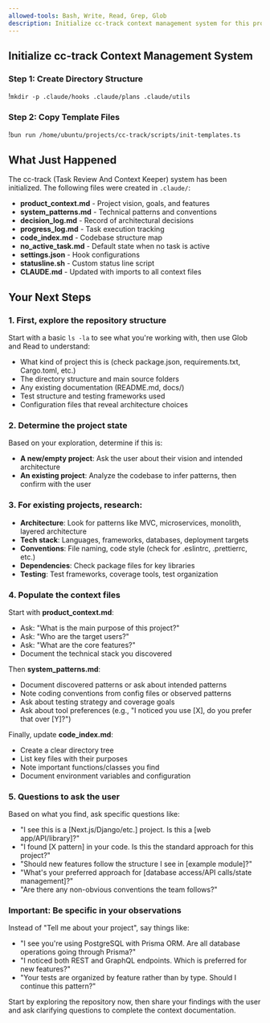 ```yaml
---
allowed-tools: Bash, Write, Read, Grep, Glob
description: Initialize cc-track context management system for this project
---
```


## Initialize cc-track Context Management System

### Step 1: Create Directory Structure
!`mkdir -p .claude/hooks .claude/plans .claude/utils`

### Step 2: Copy Template Files
!`bun run /home/ubuntu/projects/cc-track/scripts/init-templates.ts`

## What Just Happened

The cc-track (Task Review And Context Keeper) system has been initialized. The following files were created in `.claude/`:

- **product_context.md** - Project vision, goals, and features
- **system_patterns.md** - Technical patterns and conventions
- **decision_log.md** - Record of architectural decisions
- **progress_log.md** - Task execution tracking
- **code_index.md** - Codebase structure map
- **no_active_task.md** - Default state when no task is active
- **settings.json** - Hook configurations
- **statusline.sh** - Custom status line script
- **CLAUDE.md** - Updated with imports to all context files

## Your Next Steps

### 1. First, explore the repository structure

Start with a basic `ls -la` to see what you're working with, then use Glob and Read to understand:
- What kind of project this is (check package.json, requirements.txt, Cargo.toml, etc.)
- The directory structure and main source folders
- Any existing documentation (README.md, docs/)
- Test structure and testing frameworks used
- Configuration files that reveal architecture choices

### 2. Determine the project state

Based on your exploration, determine if this is:
- **A new/empty project**: Ask the user about their vision and intended architecture
- **An existing project**: Analyze the codebase to infer patterns, then confirm with the user

### 3. For existing projects, research:

- **Architecture**: Look for patterns like MVC, microservices, monolith, layered architecture
- **Tech stack**: Languages, frameworks, databases, deployment targets
- **Conventions**: File naming, code style (check for .eslintrc, .prettierrc, etc.)
- **Dependencies**: Check package files for key libraries
- **Testing**: Test frameworks, coverage tools, test organization

### 4. Populate the context files

Start with **product_context.md**:
- Ask: "What is the main purpose of this project?"
- Ask: "Who are the target users?"
- Ask: "What are the core features?"
- Document the technical stack you discovered

Then **system_patterns.md**:
- Document discovered patterns or ask about intended patterns
- Note coding conventions from config files or observed patterns
- Ask about testing strategy and coverage goals
- Ask about tool preferences (e.g., "I noticed you use [X], do you prefer that over [Y]?")

Finally, update **code_index.md**:
- Create a clear directory tree
- List key files with their purposes
- Note important functions/classes you find
- Document environment variables and configuration

### 5. Questions to ask the user

Based on what you find, ask specific questions like:
- "I see this is a [Next.js/Django/etc.] project. Is this a [web app/API/library]?"
- "I found [X pattern] in your code. Is this the standard approach for this project?"
- "Should new features follow the structure I see in [example module]?"
- "What's your preferred approach for [database access/API calls/state management]?"
- "Are there any non-obvious conventions the team follows?"

### Important: Be specific in your observations
Instead of "Tell me about your project", say things like:
- "I see you're using PostgreSQL with Prisma ORM. Are all database operations going through Prisma?"
- "I noticed both REST and GraphQL endpoints. Which is preferred for new features?"
- "Your tests are organized by feature rather than by type. Should I continue this pattern?"

Start by exploring the repository now, then share your findings with the user and ask clarifying questions to complete the context documentation.